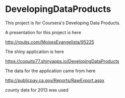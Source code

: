 # DevelopingDataProducts

This project is for Coursera's Developing Data Products. 

A presentation for this project is here

http://rpubs.com/MoisesEvangelista/95225

The shiny application is here

https://coquito77.shinyapps.io/DevelopingDataProducts

The data for the application came from here

http://publicpay.ca.gov/Reports/RawExport.aspx

county data for 2013 was used




